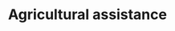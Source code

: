 ---
title: Agricultural assistance
longTitle: 'Agricultural assistance'
tags:
- gccommon
french:
- "[[Aide a lagriculture]]"
usedFor:
- "[[Agricultural aid]]"
- "[[Farm aid]]"
- "[[Farm assistance]]"
---